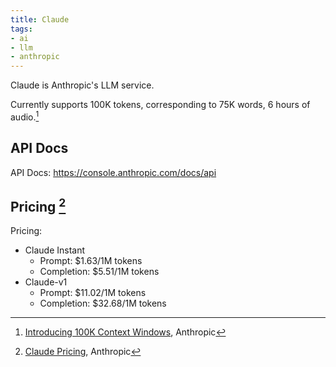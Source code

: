 ```yaml
---
title: Claude
tags:
- ai
- llm
- anthropic
---
```


Claude is Anthropic's LLM service.

Currently supports 100K tokens, corresponding to 75K words, 6 hours of audio.[^100kContext]

## API Docs

API Docs: https://console.anthropic.com/docs/api

## Pricing [^pricing]

Pricing: 
- Claude Instant
	- Prompt: $1.63/1M tokens
	- Completion: $5.51/1M tokens
- Claude-v1
	- Prompt: $11.02/1M tokens
	- Completion: $32.68/1M tokens

[^100kContext]: [Introducing 100K Context Windows](https://www.anthropic.com/index/100k-context-windows), Anthropic
[^pricing]: [Claude Pricing](https://cdn2.assets-servd.host/anthropic-website/production/images/model_pricing_may2023.pdf), Anthropic
